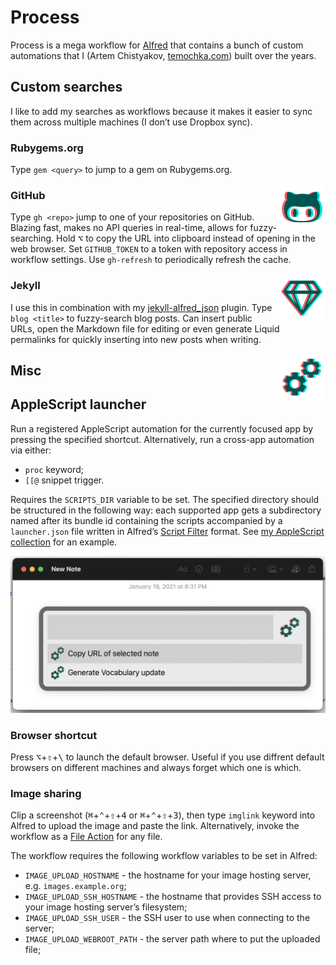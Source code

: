 # Process

Process is a mega workflow for [Alfred](https://www.alfredapp.com) that contains a bunch of custom automations that I (Artem Chistyakov, [temochka.com](https://temochka.com)) built over the years.

## Custom searches

I like to add my searches as workflows because it makes it easier to sync them across multiple machines (I don’t use Dropbox sync).

### Rubygems.org

Type `gem <query>` to jump to a gem on Rubygems.org.

<img src="assets/icons/github.png" width="75" alt="GitHub Logo" title="GitHub" align="right" style="background-color: #fff;">

### GitHub

Type `gh <repo>` jump to one of your repositories on GitHub. Blazing fast, makes no API queries in real-time, allows for fuzzy-searching. Hold <kbd>⌥</kbd> to copy the URL into clipboard instead of opening in the web browser. Set `GITHUB_TOKEN` to a token with repository access in workflow settings. Use `gh-refresh` to periodically refresh the cache.

<img src="assets/icons/gem.png" width="75" alt="Gem Icon" title="Custom Searches" align="right" style="background-color: #fff;">

<!-- End GitHub -->

### Jekyll

I use this in combination with my [jekyll-alfred_json](https://github.com/temochka/jekyll-alfred_json) plugin. Type `blog <title>` to fuzzy-search blog posts. Can insert public URLs, open the Markdown file for editing or even generate Liquid permalinks for quickly inserting into new posts when writing.


<!-- End searches -->

<img src="assets/icons/cogs.png" width="75" alt="Cogs Icon" title="Misc" align="right" style="background-color: #fff;">


## Misc

## AppleScript launcher

Run a registered AppleScript automation for the currently focused app by pressing the specified shortcut. Alternatively, run a cross-app automation via either:

* `proc` keyword;
* `[[@` snippet trigger.

Requires the `SCRIPTS_DIR` variable to be set. The specified directory should be structured in the following way: each supported app gets a subdirectory named after its bundle id containing the scripts accompanied by a `launcher.json` file written in Alfred’s [Script Filter](https://www.alfredapp.com/help/workflows/inputs/script-filter/) format. See [my AppleScript collection](https://github.com/temochka/macos-automation/tree/master/applescript) for an example.

<img src="assets/screenshots/launcher.png" alt="a screenshot of a Notes app window with Alfred displayed on top of it. Alfred displays the list of registered automations." width="600">

### Browser shortcut

Press <kbd>⌥</kbd>+<kbd>⇧</kbd>+<kbd>\\</kbd> to launch the default browser. Useful if you use diffrent default browsers on different machines and always forget which one is which.

### Image sharing

Clip a screenshot (<kbd>⌘</kbd>+<kbd>⌃</kbd>+<kbd>⇧</kbd>+<kbd>4</kbd> or <kbd>⌘</kbd>+<kbd>⌃</kbd>+<kbd>⇧</kbd>+<kbd>3</kbd>), then type `imglink` keyword into Alfred to upload the image and paste the link.
Alternatively, invoke the workflow as a [File Action](https://www.alfredapp.com/blog/tips-and-tricks/file-actions-from-alfred-or-finder/) for any file.

The workflow requires the following workflow variables to be set in Alfred:

* `IMAGE_UPLOAD_HOSTNAME` - the hostname for your image hosting server, e.g. `images.example.org`;
* `IMAGE_UPLOAD_SSH_HOSTNAME` - the hostname that provides SSH access to your image hosting server’s filesystem;
* `IMAGE_UPLOAD_SSH_USER` - the SSH user to use when connecting to the server;
* `IMAGE_UPLOAD_WEBROOT_PATH` - the server path where to put the uploaded file;
